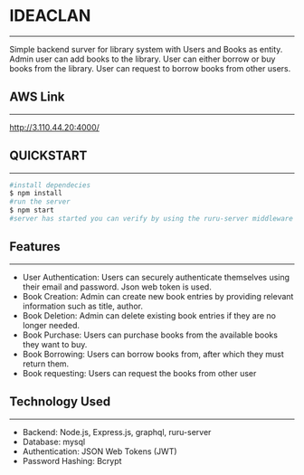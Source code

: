 # IDEACLAN

---

Simple backend surver for library system with Users and Books as entity. Admin user can add books to the library. User can either borrow or buy books from the library. User can request to borrow books from other users.

## AWS Link

---

http://3.110.44.20:4000/

## QUICKSTART

---

```bash
#install dependecies
$ npm install
#run the server
$ npm start
#server has started you can verify by using the ruru-server middleware for UI
```

## Features

---

- User Authentication: Users can securely authenticate themselves using their email and password. Json web token is used.
- Book Creation: Admin can create new book entries by providing relevant information such as title, author.
- Book Deletion: Admin can delete existing book entries if they are no longer needed.
- Book Purchase: Users can purchase books from the available books they want to buy.
- Book Borrowing: Users can borrow books from, after which they must return them.
- Book requesting: Users can request the books from other user

## Technology Used

---

- Backend: Node.js, Express.js, graphql, ruru-server
- Database: mysql
- Authentication: JSON Web Tokens (JWT)
- Password Hashing: Bcrypt
